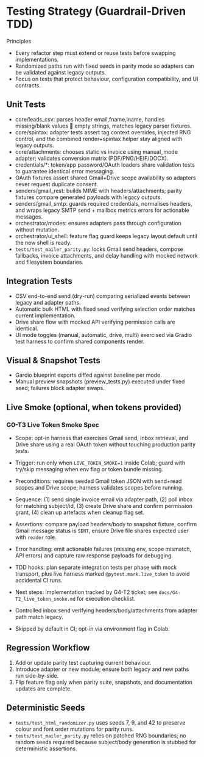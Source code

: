 # Testing Strategy (Guardrail-Driven TDD)

Principles
- Every refactor step must extend or reuse tests before swapping implementations.
- Randomized paths run with fixed seeds in parity mode so adapters can be validated against legacy outputs.
- Focus on tests that protect behaviour, configuration compatibility, and UI contracts.

## Unit Tests

- core/leads_csv: parses header email,fname,lname, handles missing/blank values  empty strings, matches legacy parser fixtures.
- core/spintax: adapter tests assert tag context overrides, injected RNG control, and the combined render+spintax helper stay aligned with legacy outputs.
- core/attachments: chooses static vs invoice using manual_mode adapter; validates conversion matrix (PDF/PNG/HEIF/DOCX).
- credentials/*: token/app password/OAuth loaders share validation tests to guarantee identical error messaging.
- OAuth fixtures assert shared Gmail+Drive scope availability so adapters never request duplicate consent.
- senders/gmail_rest: builds MIME with headers/attachments; parity fixtures compare generated payloads with legacy outputs.
- senders/gmail_smtp: guards required credentials, normalises headers, and wraps legacy SMTP send + mailbox metrics errors for actionable messages.
- orchestrator/modes: ensures adapters pass through configuration without mutation.
- orchestrator/ui_shell: feature flag guard keeps legacy layout default until the new shell is ready.
- `tests/test_mailer_parity.py`: locks Gmail send headers, compose fallbacks, invoice attachments, and delay handling with mocked network and filesystem boundaries.

## Integration Tests

- CSV end-to-end send (dry-run) comparing serialized events between legacy and adapter paths.
- Automatic bulk HTML with fixed seed verifying selection order matches current implementation.
- Drive share flow with mocked API verifying permission calls are identical.
- UI mode toggles (manual, automatic, drive, multi) exercised via Gradio test harness to confirm shared components render.

## Visual & Snapshot Tests

- Gardio blueprint exports diffed against baseline per mode.
- Manual preview snapshots (preview_tests.py) executed under fixed seed; failures block adapter swaps.

## Live Smoke (optional, when tokens provided)

### G0-T3 Live Token Smoke Spec

- Scope: opt-in harness that exercises Gmail send, inbox retrieval, and Drive share using a real OAuth token without touching production parity tests.
- Trigger: run only when `LIVE_TOKEN_SMOKE=1` inside Colab; guard with try/skip messaging when env flag or token bundle missing.
- Preconditions: requires seeded Gmail token JSON with send+read scopes and Drive scope; harness validates scopes before running.
- Sequence: (1) send single invoice email via adapter path, (2) poll inbox for matching subject/id, (3) create Drive share and confirm permission grant, (4) clean up artefacts when cleanup flag set.
- Assertions: compare payload headers/body to snapshot fixture, confirm Gmail message status is `SENT`, ensure Drive file shares expected user with `reader` role.
- Error handling: emit actionable failures (missing env, scope mismatch, API errors) and capture raw response payloads for debugging.
- TDD hooks: plan separate integration tests per phase with mock transport, plus live harness marked `@pytest.mark.live_token` to avoid accidental CI runs.
- Next steps: implementation tracked by G4-T2 ticket; see `docs/G4-T2_live_token_smoke.md` for execution checklist.


- Controlled inbox send verifying headers/body/attachments from adapter path match legacy.
- Skipped by default in CI; opt-in via environment flag in Colab.

## Regression Workflow

1. Add or update parity test capturing current behaviour.
2. Introduce adapter or new module; ensure both legacy and new paths run side-by-side.
3. Flip feature flag only when parity suite, snapshots, and documentation updates are complete.

## Deterministic Seeds

- `tests/test_html_randomizer.py` uses seeds 7, 9, and 42 to preserve colour and font order mutations for parity runs.
- `tests/test_mailer_parity.py` relies on patched RNG boundaries; no random seeds required because subject/body generation is stubbed for deterministic assertions.
